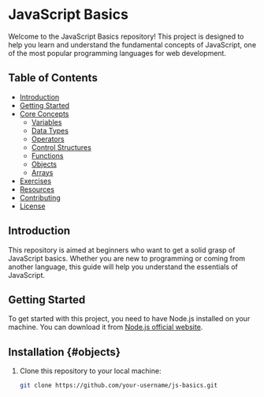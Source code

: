 # JavaScript Basics

Welcome to the JavaScript Basics repository! This project is designed to help you learn and understand the fundamental concepts of JavaScript, one of the most popular programming languages for web development.

## Table of Contents

- [Introduction](#introduction)
- [Getting Started](#getting-started)
- [Core Concepts](#core-concepts)
  - [Variables](#variables)
  - [Data Types](#data-types)
  - [Operators](#operators)
  - [Control Structures](#control-structures)
  - [Functions](#functions)
  - [Objects](#objects)
  - [Arrays](#arrays)
- [Exercises](#exercises)
- [Resources](#resources)
- [Contributing](#contributing)
- [License](#license)

## Introduction

This repository is aimed at beginners who want to get a solid grasp of JavaScript basics. Whether you are new to programming or coming from another language, this guide will help you understand the essentials of JavaScript.

## Getting Started

To get started with this project, you need to have Node.js installed on your machine. You can download it from [Node.js official website](https://nodejs.org/).

## Installation {#objects}

1. Clone this repository to your local machine:
   ```bash
   git clone https://github.com/your-username/js-basics.git
